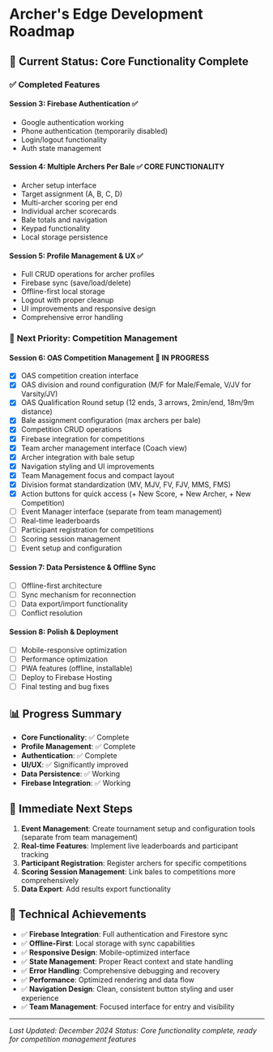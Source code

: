 # Archer's Edge Development Roadmap

## 🎯 **Current Status: Core Functionality Complete**

### ✅ **Completed Features**

#### **Session 3: Firebase Authentication** ✅
- Google authentication working
- Phone authentication (temporarily disabled)
- Login/logout functionality
- Auth state management

#### **Session 4: Multiple Archers Per Bale** ✅ **CORE FUNCTIONALITY**
- Archer setup interface
- Target assignment (A, B, C, D)
- Multi-archer scoring per end
- Individual archer scorecards
- Bale totals and navigation
- Keypad functionality
- Local storage persistence

#### **Session 5: Profile Management & UX** ✅
- Full CRUD operations for archer profiles
- Firebase sync (save/load/delete)
- Offline-first local storage
- Logout with proper cleanup
- UI improvements and responsive design
- Comprehensive error handling

### 🚀 **Next Priority: Competition Management**

#### **Session 6: OAS Competition Management** 🎯 **IN PROGRESS**
- [x] OAS competition creation interface
- [x] OAS division and round configuration (M/F for Male/Female, V/JV for Varsity/JV)
- [x] OAS Qualification Round setup (12 ends, 3 arrows, 2min/end, 18m/9m distance)
- [x] Bale assignment configuration (max archers per bale)
- [x] Competition CRUD operations
- [x] Firebase integration for competitions
- [x] Team archer management interface (Coach view)
- [x] Archer integration with bale setup
- [x] Navigation styling and UI improvements
- [x] Team Management focus and compact layout
- [x] Division format standardization (MV, MJV, FV, FJV, MMS, FMS)
- [x] Action buttons for quick access (+ New Score, + New Archer, + New Competition)
- [ ] Event Manager interface (separate from team management)
- [ ] Real-time leaderboards
- [ ] Participant registration for competitions
- [ ] Scoring session management
- [ ] Event setup and configuration

#### **Session 7: Data Persistence & Offline Sync**
- [ ] Offline-first architecture
- [ ] Sync mechanism for reconnection
- [ ] Data export/import functionality
- [ ] Conflict resolution

#### **Session 8: Polish & Deployment**
- [ ] Mobile-responsive optimization
- [ ] Performance optimization
- [ ] PWA features (offline, installable)
- [ ] Deploy to Firebase Hosting
- [ ] Final testing and bug fixes

## 📊 **Progress Summary**

- **Core Functionality**: ✅ Complete
- **Profile Management**: ✅ Complete
- **Authentication**: ✅ Complete
- **UI/UX**: ✅ Significantly improved
- **Data Persistence**: ✅ Working
- **Firebase Integration**: ✅ Working

## 🎯 **Immediate Next Steps**

1. **Event Management**: Create tournament setup and configuration tools (separate from team management)
2. **Real-time Features**: Implement live leaderboards and participant tracking
3. **Participant Registration**: Register archers for specific competitions
4. **Scoring Session Management**: Link bales to competitions more comprehensively
5. **Data Export**: Add results export functionality

## 🚀 **Technical Achievements**

- ✅ **Firebase Integration**: Full authentication and Firestore sync
- ✅ **Offline-First**: Local storage with sync capabilities
- ✅ **Responsive Design**: Mobile-optimized interface
- ✅ **State Management**: Proper React context and state handling
- ✅ **Error Handling**: Comprehensive debugging and recovery
- ✅ **Performance**: Optimized rendering and data flow
- ✅ **Navigation Design**: Clean, consistent button styling and user experience
- ✅ **Team Management**: Focused interface for entry and visibility

---

*Last Updated: December 2024*
*Status: Core functionality complete, ready for competition management features* 